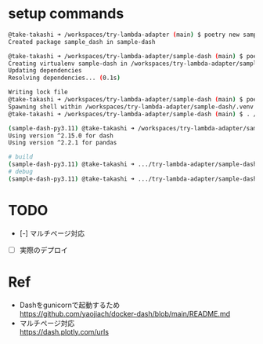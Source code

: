# setup commands

```sh
@take-takashi ➜ /workspaces/try-lambda-adapter (main) $ poetry new sample-dash --src
Created package sample_dash in sample-dash

@take-takashi ➜ /workspaces/try-lambda-adapter/sample-dash (main) $ poetry install --no-root
Creating virtualenv sample-dash in /workspaces/try-lambda-adapter/sample-dash/.venv
Updating dependencies
Resolving dependencies... (0.1s)

Writing lock file
@take-takashi ➜ /workspaces/try-lambda-adapter/sample-dash (main) $ poetry shell
Spawning shell within /workspaces/try-lambda-adapter/sample-dash/.venv
@take-takashi ➜ /workspaces/try-lambda-adapter/sample-dash (main) $ . /workspaces/try-lambda-adapter/sample-dash/.venv/bin/activate

(sample-dash-py3.11) @take-takashi ➜ /workspaces/try-lambda-adapter/sample-dash (main) $ poetry add dash pandas
Using version ^2.15.0 for dash
Using version ^2.2.1 for pandas

# build
(sample-dash-py3.11) @take-takashi ➜ .../try-lambda-adapter/sample-dash/src/sample_dash (main) $ docker build -f Dockerfile -t sample-dash .
# debug
(sample-dash-py3.11) @take-takashi ➜ .../try-lambda-adapter/sample-dash/src/sample_dash (main) $ docker run -p 8080:8080 --rm sample-dash
```


# TODO
- [-] マルチページ対応
- [ ] 実際のデプロイ

# Ref
- Dashをgunicornで起動するため  
  https://github.com/yaojiach/docker-dash/blob/main/README.md
- マルチページ対応  
  https://dash.plotly.com/urls
